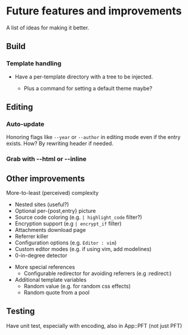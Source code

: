 Future features and improvements
================================

A list of ideas for making it better.

Build
-----

### Template handling

+ Have a per-template directory with a tree to be injected.

  - Plus a command for setting a default theme maybe?

Editing
-------

### Auto-update

Honoring flags like `--year` or `--author` in editing mode even if the
entry exists. How? By rewriting header if needed.

### Grab with --html or --inline

Other improvements
------------------

More-to-least (perceived) complexity

- Nested sites (useful?)
- Optional per-{post,entry} picture
- Source code coloring (e.g. `| highlight_code` filter?)
- Encryption support (e.g `| encrypt_if` filter)
- Attachments download page
- Referrer killer
- Configuration options (e.g. `Editor : vim`)
- Custom editor modes (e.g. if using vim, add modelines)
- 0-in-degree detector

 * More special references
    - Configurable redirector for avoiding referrers (e.g :redirect:<url>)
 * Additional template variables
    - Random value (e.g. for random css effects)
    - Random quote from a pool

Testing
-------

Have unit test, especially with encoding, also in App::PFT (not just PFT)
